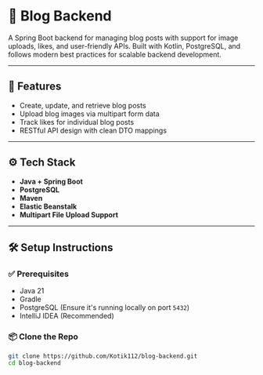 # 📝 Blog Backend

A Spring Boot backend for managing blog posts with support for image uploads, likes, and user-friendly APIs. Built with Kotlin, PostgreSQL, and follows modern best practices for scalable backend development.

---

## 🚀 Features

- Create, update, and retrieve blog posts
- Upload blog images via multipart form data
- Track likes for individual blog posts
- RESTful API design with clean DTO mappings

---

## ⚙️ Tech Stack

- **Java + Spring Boot**
- **PostgreSQL**
- **Maven**
- **Elastic Beanstalk**
- **Multipart File Upload Support**

---

## 🛠️ Setup Instructions

### ✅ Prerequisites

- Java 21
- Gradle
- PostgreSQL (Ensure it's running locally on port `5432`)
- IntelliJ IDEA (Recommended)

### 📦 Clone the Repo

```bash
git clone https://github.com/Kotik112/blog-backend.git
cd blog-backend